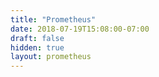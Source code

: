 ```yaml
---
title: "Prometheus"
date: 2018-07-19T15:08:00-07:00
draft: false
hidden: true
layout: prometheus
---
```


